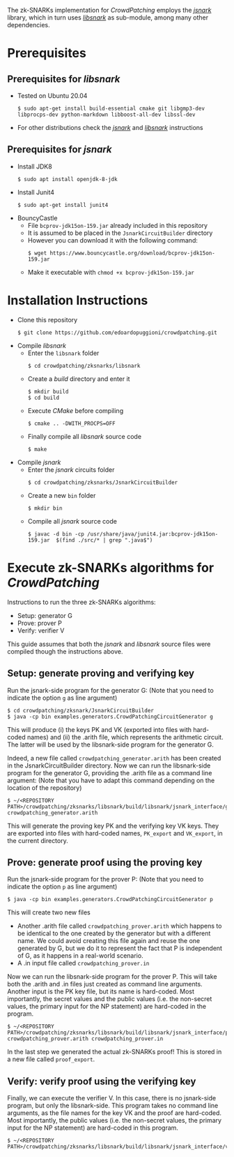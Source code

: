 The zk-SNARKs implementation for _CrowdPatching_ employs the [_jsnark_](https://github.com/akosba/jsnark) library, which in turn uses [_libsnark_](https://github.com/scipr-lab/libsnark) as sub-module, among many other dependencies.

# Prerequisites

## Prerequisites for _libsnark_

- Tested on Ubuntu 20.04
    ```
    $ sudo apt-get install build-essential cmake git libgmp3-dev libprocps-dev python-markdown libboost-all-dev libssl-dev
    ```
- For other distributions check the [_jsnark_](https://github.com/akosba/jsnark#prerequisites) and [_libsnark_](https://github.com/scipr-lab/libsnark#dependencies) instructions

## Prerequisites for _jsnark_

- Install JDK8
    ```
    $ sudo apt install openjdk-8-jdk
    ```
- Install Junit4
    ```
    $ sudo apt-get install junit4
    ```
- BouncyCastle
    - File `bcprov-jdk15on-159.jar` already included in this repository
    - It is assumed to be placed in the `JsnarkCircuitBuilder` directory
    - However you can download it with the following command:
        ``` 
        $ wget https://www.bouncycastle.org/download/bcprov-jdk15on-159.jar
        ``` 
    - Make it executable with `chmod +x bcprov-jdk15on-159.jar`

# Installation Instructions

- Clone this repository
    ```
    $ git clone https://github.com/edoardopuggioni/crowdpatching.git
    ```
- Compile _libsnark_
    - Enter the `libsnark` folder
        ```
        $ cd crowdpatching/zksnarks/libsnark
        ```
    - Create a _build_ directory and enter it
        ```
        $ mkdir build
        $ cd build
        ```
    - Execute _CMake_ before compiling
        ```
        $ cmake .. -DWITH_PROCPS=OFF
        ```
    - Finally compile all _libsnark_ source code
        ```
        $ make
        ```
- Compile _jsnark_
    - Enter the _jsnark_ circuits folder
        ```
        $ cd crowdpatching/zksnarks/JsnarkCircuitBuilder
        ```
    - Create a new `bin` folder
        ```
        $ mkdir bin
        ```
    - Compile all _jsnark_ source code
        ```
        $ javac -d bin -cp /usr/share/java/junit4.jar:bcprov-jdk15on-159.jar  $(find ./src/* | grep ".java$")
        ```
# Execute zk-SNARKs algorithms for _CrowdPatching_

Instructions to run the three zk-SNARKs algorithms:
- Setup: generator G
- Prove: prover P
- Verify: verifier V

This guide assumes that both the _jsnark_ and _libsnark_ source files were compiled though the instructions above.

## Setup: generate proving and verifying key

Run the jsnark-side program for the generator G:
(Note that you need to indicate the option `g` as line argument)

```
$ cd crowdpatching/zksnark/JsnarkCircuitBuilder
$ java -cp bin examples.generators.CrowdPatchingCircuitGenerator g
```

This will produce (i) the keys PK and VK (exported into files with hard-coded names) and (ii) the .arith file, which represents the arithmetic circuit. The latter will be used by the libsnark-side program for the generator G.

Indeed, a new file called `crowdpatching_generator.arith` has been created in the JsnarkCircuitBuilder directory. Now we can run the libsnark-side program for the generator G, providing the .arith file as a command line argument:
(Note that you have to adapt this command depending on the location of the repository)

```
$ ~/<REPOSITORY PATH>/crowdpatching/zksnarks/libsnark/build/libsnark/jsnark_interface/generator crowdpatching_generator.arith
```

This will generate the proving key PK and the verifying key VK keys. They are exported into files with hard-coded names, `PK_export` and `VK_export`, in the current directory.

## Prove: generate proof using the proving key

Run the jsnark-side program for the prover P:
(Note that you need to indicate the option `p` as line argument)

```
$ java -cp bin examples.generators.CrowdPatchingCircuitGenerator p
```

This will create two new files
- Another .arith file called `crowdpatching_prover.arith` which happens to be identical to the one created by the generator but with a different name. We could avoid creating this file again and reuse the one generated by G, but we do it to represent the fact that P is independent of G, as it happens in a real-world scenario.
- A .in input file called `crowdpatching_prover.in`

Now we can run the libsnark-side program for the prover P. This will take both the .arith and .in files just created as command line arguments. Another input is the PK key file, but its name is hard-coded. Most importantly, the secret values and the public values (i.e. the non-secret values, the primary input for the NP statement) are hard-coded in the program.

```
$ ~/<REPOSITORY PATH>/crowdpatching/zksnarks/libsnark/build/libsnark/jsnark_interface/prover crowdpatching_prover.arith crowdpatching_prover.in
```

In the last step we generated the actual zk-SNARKs proof! This is stored in a new file called `proof_export`.

## Verify: verify proof using the verifying key

Finally, we can execute the verifier V. In this case, there is no jsnark-side program, but only the libsnark-side. This program takes no command line arguments, as the file names for the key VK and the proof are hard-coded. Most importantly, the public values (i.e. the non-secret values, the primary input for the NP statement) are hard-coded in this program.

```
$ ~/<REPOSITORY PATH>/crowdpatching/zksnarks/libsnark/build/libsnark/jsnark_interface/verifier
```